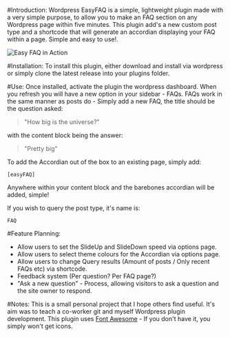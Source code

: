 #Introduction:
Wordpress EasyFAQ is a simple, lightweight plugin made with a very simple purpose, to allow you to make an FAQ section on any Wordpress page within five minutes.
This plugin add's a new custom post type and a shortcode that will generate an accordian displaying your FAQ within a page. Simple and easy to use!.


![Easy FAQ in Action](https://github.com/AllanOcelot/easyfaq/assets/image.png)

#Installation:
To install this plugin, either download and install via wordpress or simply clone the latest release into your plugins folder.

#Use:
Once installed, activate the plugin the wordpress dashboard. When you refresh you will have a new option in your sidebar - FAQs.
FAQs work in the same manner as posts do - Simply add a new FAQ, the title should be the question asked:
 >"How big is the universe?"



 with the content block being the answer:
 >"Pretty big"

To add the Accordian out of the box to an existing page, simply add:

```
[easyFAQ]
```
Anywhere within your content block and the barebones accordian will be added, simple!

If you wish to query the post type, it's name is:
```
FAQ
```

#Feature Planning:
 - Allow users to set the SlideUp and SlideDown speed via options page.
 - Allow users to select theme colours for the Accordian via options page.
 - Allow users to change Query results (Amount of posts / Only recent FAQs etc) via shortcode.
 - Feedback system (Per question? Per FAQ page?)
 - "Ask a new question" - Process, allowing visitors to ask a question and the site owner to respond.


#Notes:
This is a small personal project that I hope others find useful. It's aim was to teach a co-worker git and myself Wordpress plugin development.
This plugin uses [Font Awesome](http://fontawesome.io/) - If you don't have it, you simply won't get icons.
